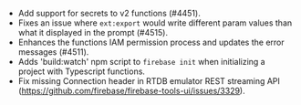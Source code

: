 - Add support for secrets to v2 functions (#4451).
- Fixes an issue where `ext:export` would write different param values than what it displayed in the prompt (#4515).
- Enhances the functions IAM permission process and updates the error messages (#4511).
- Adds 'build:watch' npm script to `firebase init` when initializing a project with Typescript functions.
- Fix missing Connection header in RTDB emulator REST streaming API (https://github.com/firebase/firebase-tools-ui/issues/3329).
